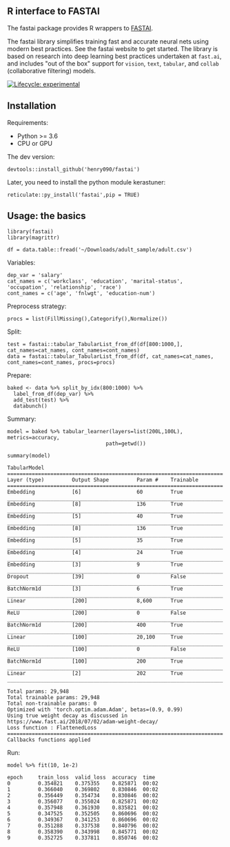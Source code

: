 ## R interface to FASTAI

The fastai package provides R wrappers to [FASTAI](https://github.com/fastai/fastai).

The fastai library simplifies training fast and accurate neural nets using modern best practices. See the fastai website to get started. The library is based on research into deep learning best practices undertaken at ```fast.ai```, and includes "out of the box" support for ```vision```, ```text```, ```tabular```, and ```collab``` (collaborative filtering) models. 

[![Lifecycle: experimental](https://img.shields.io/badge/lifecycle-experimental-orange.svg)](https://www.tidyverse.org/lifecycle/#experimental)

## Installation

Requirements:

- Python >= 3.6
- CPU or GPU

The dev version:

```
devtools::install_github('henry090/fastai')
```

Later, you need to install the python module kerastuner:

```
reticulate::py_install('fastai',pip = TRUE)
```

## Usage: the basics

```
library(fastai)
library(magrittr)

df = data.table::fread('~/Downloads/adult_sample/adult.csv')
```

Variables:

```
dep_var = 'salary'
cat_names = c('workclass', 'education', 'marital-status', 'occupation', 'relationship', 'race')
cont_names = c('age', 'fnlwgt', 'education-num')
```

Preprocess strategy:

```
procs = list(FillMissing(),Categorify(),Normalize())
```

Split:

```
test = fastai::tabular_TabularList_from_df(df[800:1000,], cat_names=cat_names, cont_names=cont_names)
data = fastai::tabular_TabularList_from_df(df, cat_names=cat_names, cont_names=cont_names, procs=procs)
```

Prepare:

```
baked <- data %>% split_by_idx(800:1000) %>% 
  label_from_df(dep_var) %>% 
  add_test(test) %>% 
  databunch()
```

Summary:

```
model = baked %>% tabular_learner(layers=list(200L,100L), metrics=accuracy,
                                path=getwd())

summary(model)
```

```
TabularModel
======================================================================
Layer (type)         Output Shape         Param #    Trainable 
======================================================================
Embedding            [6]                  60         True      
______________________________________________________________________
Embedding            [8]                  136        True      
______________________________________________________________________
Embedding            [5]                  40         True      
______________________________________________________________________
Embedding            [8]                  136        True      
______________________________________________________________________
Embedding            [5]                  35         True      
______________________________________________________________________
Embedding            [4]                  24         True      
______________________________________________________________________
Embedding            [3]                  9          True      
______________________________________________________________________
Dropout              [39]                 0          False     
______________________________________________________________________
BatchNorm1d          [3]                  6          True      
______________________________________________________________________
Linear               [200]                8,600      True      
______________________________________________________________________
ReLU                 [200]                0          False     
______________________________________________________________________
BatchNorm1d          [200]                400        True      
______________________________________________________________________
Linear               [100]                20,100     True      
______________________________________________________________________
ReLU                 [100]                0          False     
______________________________________________________________________
BatchNorm1d          [100]                200        True      
______________________________________________________________________
Linear               [2]                  202        True      
______________________________________________________________________

Total params: 29,948
Total trainable params: 29,948
Total non-trainable params: 0
Optimized with 'torch.optim.adam.Adam', betas=(0.9, 0.99)
Using true weight decay as discussed in https://www.fast.ai/2018/07/02/adam-weight-decay/ 
Loss function : FlattenedLoss
======================================================================
Callbacks functions applied 
```

Run:

```
model %>% fit(10, 1e-2)
```

```
epoch     train_loss  valid_loss  accuracy  time    
0         0.354821    0.375355    0.825871  00:02     
1         0.366040    0.369802    0.830846  00:02     
2         0.356449    0.354734    0.830846  00:02     
3         0.356077    0.355024    0.825871  00:02     
4         0.357948    0.361930    0.835821  00:02     
5         0.347525    0.352505    0.860696  00:02     
6         0.349367    0.341253    0.860696  00:02     
7         0.351288    0.337538    0.840796  00:02     
8         0.358390    0.343998    0.845771  00:02     
9         0.352725    0.337811    0.850746  00:02 
```




